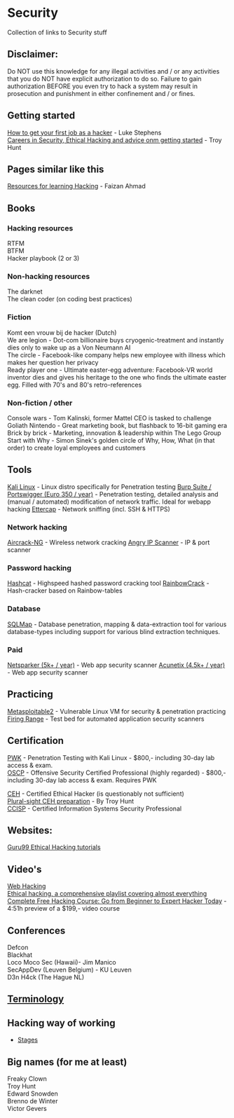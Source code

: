 # Security
Collection of links to Security stuff

## Disclaimer:
Do NOT use this knowledge for any illegal activities and / or any activities that you do NOT have explicit authorization to do so.
Failure to gain authorization BEFORE you even try to hack a system may result in prosecution and punishment in either confinement and / or fines.

## Getting started
[How to get your first job as a hacker](https://medium.com/@hakluke/how-to-get-your-first-job-as-a-hacker-7c1f5c4bf4b3) - Luke Stephens<br>
[Careers in Security, Ethical Hacking and advice onm getting started](https://www.troyhunt.com/careers-in-security-ethical-hacking-and-advice-on-where-to-get-started/) - Troy Hunt<br>

## Pages similar like this
[Resources for learning Hacking](https://github.com/faizann24/Resources-for-learning-Hacking) - Faizan Ahmad

## Books

### Hacking resources
RTFM<br>
BTFM<br>
Hacker playbook (2 or 3)<br>

### Non-hacking resources
The darknet<br>
The clean coder (on coding best practices)<br>

### Fiction
Komt een vrouw bij de hacker (Dutch)<br>
We are legion - Dot-com billionaire buys cryogenic-treatment and instantly dies only to wake up as a Von Neumann AI<br>
The circle - Facebook-like company helps new employee with illness which makes her question her privacy<br>
Ready player one - Ultimate easter-egg adventure: Facebook-VR world inventor dies and gives his heritage to the one who finds the ultimate easter egg. Filled with 70's and 80's retro-references<br>

### Non-fiction / other
Console wars - Tom Kalinski, former Mattel CEO is tasked to challenge Goliath Nintendo - Great marketing book, but flashback to 16-bit gaming era<br>
Brick by brick - Marketing, innovation & leadership within The Lego Group<br>
Start with Why - Simon Sinek's golden circle of Why, How, What (in that order) to create loyal employees and customers<br>



## Tools
[Kali Linux](https://www.kali.org/downloads/) - Linux distro specifically for Penetration testing
[Burp Suite / Portswigger (Euro 350 / year)](https://portswigger.net/burp/communitydownload) - Penetration testing, detailed analysis and (manual / automated) modification of network traffic. Ideal for webapp hacking
[Ettercap](http://www.ettercap-project.org/ettercap/downloads.html) - Network sniffing (incl. SSH & HTTPS)

### Network hacking
[Aircrack-NG](https://www.aircrack-ng.org/downloads.html) - Wireless network cracking
[Angry IP Scanner](https://angryip.org/download/#linux) - IP & port scanner

### Password hacking
[Hashcat](https://hashcat.net/hashcat/) - Highspeed hashed password cracking tool
[RainbowCrack](http://project-rainbowcrack.com/index.htm) - Hash-cracker based on Rainbow-tables

### Database
[SQLMap](http://sqlmap.org/) - Database penetration, mapping & data-extraction tool for various database-types including support for various blind extraction techniques.

### Paid
[Netsparker (5k+ / year)](https://www.netsparker.com) - Web app security scanner
[Acunetix (4.5k+ / year)](https://www.acunetix.com/web-vulnerability-scanner/) - Web app security scanner

## Practicing
[Metasploitable2](https://sourceforge.net/projects/metasploitable/files/Metasploitable2/) - Vulnerable Linux VM for security & penetration practicing<br>
[Firing Range](https://public-firing-range.appspot.com/) - Test bed for automated application security scanners<br>


## Certification
[PWK](https://www.offensive-security.com/information-security-training/penetration-testing-training-kali-linux/) - Penetration Testing with Kali Linux - $800,- including 30-day lab access & exam.<br>
[OSCP](https://www.offensive-security.com/information-security-certifications/oscp-offensive-security-certified-professional/) - Offensive Security Certified Professional (highly regarded) - $800,- including 30-day lab access & exam. Requires PWK<br>

[CEH](http://www.firebrandtraining.co.uk/courses/ec_council/ceh/hacking.asp#fast-metro) - Certified Ethical Hacker (is questionably not sufficient)<br>
[Plural-sight CEH preparation](https://www.pluralsight.com/paths/ethical-hacking) - By Troy Hunt<br> 
[CCISP](http://www.firebrandtraining.co.uk/uk/cissp.asp#fast-metro) - Certified Information Systems Security Professional


## Websites:
[Guru99 Ethical Hacking tutorials](https://www.guru99.com/ethical-hacking-tutorials.html)


## Video's
[Web Hacking](https://www.youtube.com/playlist?list=PLJM73L2pQRd4lXBZjsHAmeEqsn5pENXxN)<br>
[Ethical hacking, a comprehensive playlist covering almost everything](https://www.youtube.com/playlist?list=PLkRo97mCIn9lgvE7AskNsmwJVOlJX2zaI)<br>
[Complete Free Hacking Course: Go from Beginner to Expert Hacker Today](https://www.youtube.com/watch?v=7nF2BAfWUEg) - 4:51h preview of a $199,- video course<br>


## Conferences
Defcon<br>
Blackhat<br>
Loco Moco Sec (Hawaii)- Jim Manico<br>
SecAppDev (Leuven Belgium) - KU Leuven<br>
D3n H4ck (The Hague NL)<br>

## [Terminology](terminology/list.md)

## Hacking way of working
- [Stages](./techniques/stages)


## Big names (for me at least)
Freaky Clown<br>
Troy Hunt<br>
Edward Snowden<br>
Brenno de Winter<br>
Victor Gevers<br>
